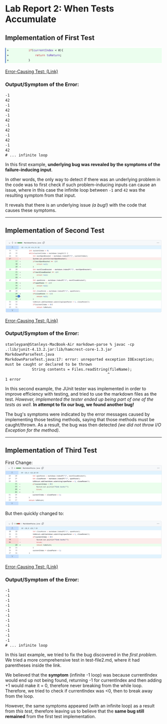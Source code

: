 # Lab Report 2: When Tests Accumulate

## **Implementation of First Test**
![change 1](change1.png)

[Error-Causing Test: (Link)](https://github.com/stanley-pan/markdown-parse/commit/ba15ad6241309afa02d51c3a448cc58846177004#diff-d902b3a6dba925548b7ea18ffb80dd0c28f1bc45f1d738a5da414273711a4409)

### **Output/Symptom of the Error:**
```
-1
42
-1
42
-1
42
-1
42
-1
42
-1
42
# ... infinite loop
```

In this first example, **underlying bug was revealed by the symptoms of the failure-inducing input**. 

In other words, the only way to detect if there was an underlying problem in the code was to first check if such problem-inducing inputs can cause an issue, where in this case the infinite loop between `-1` and `42` was the resulting symptom from that input. 

It reveals that there is an underlying issue *(a bug!)* with the code that causes these symptoms.
***
## **Implementation of Second Test**

![change 2](change2.png)

[Error-Causing Test: (Link)](https://github.com/stanley-pan/markdown-parse/commit/b89275c34e891cbf7670f57f577684d5734c237f#diff-c4d343f38cf62ed2fa12aa0d52021ed9da6fca82b64a80fec22a750f40e114b1)

### **Output/Symptom of the Error:**

```
stanleypan@Stanleys-MacBook-Air markdown-parse % javac -cp .:lib/junit-4.13.2.jar:lib/hamcrest-core-1.3.jar MarkdownParseTest.java
MarkdownParseTest.java:17: error: unreported exception IOException; must be caught or declared to be thrown
            String contents = Files.readString(fileName);
                                              ^
1 error
```

In this second example, the JUnit tester was implemented in order to improve efficiency with testing, and tried to use the markdown files as the test. *However, implemented the tester ended up being part of one of the tests as well.* **In attempt to fix our bug, we found another bug!**

The bug's symptoms were indicated by the error messages caused by implementing those testing methods, saying that those methods must be caught/thrown. As a result, the bug was then detected *(we did not throw I/O Exception for the method)*.

***

## **Implementation of Third Test**
First Change:
![change 3](change3.png)

But then quickly changed to: 

![change 4](change4.png)

[Error-Causing Test: (Link)](https://github.com/stanley-pan/markdown-parse/commit/ba15ad6241309afa02d51c3a448cc58846177004#diff-c1ee2d48f5f64b4463a98907818b5846f49cc9dd67f88882a8b551106ec320fb)

### **Output/Symptom of the Error:**

```
-1
-1
-1
-1
-1
-1
-1
-1
-1
-1
-1
# ... infinite loop
```

In this last example, we tried to fix the bug discovered in the *first problem*. We tried a more comprehensive test in test-file2.md, where it had parentheses inside the link. 

We believed that the **symptom** (infinite -1 loop) was because currentIndex would end up not being found, returning -1 for currentIndex and then adding +1 would make it = 0, therefore never breaking from the while loop. Therefore, we tried to check if currentIndex was <0, then to break away from the loop. 

However, the same symptoms appeared (with an infinite loop) as a result from *this test*, therefore leaving us to believe that the **same bug still remained** from the first test implementation.